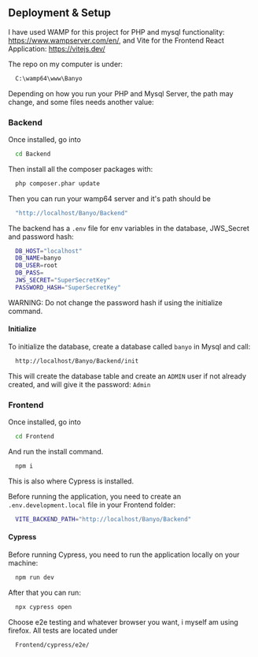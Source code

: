 ## Deployment & Setup

I have used WAMP for this project for PHP and mysql functionality:
https://www.wampserver.com/en/, and Vite for the Frontend React Application: https://vitejs.dev/

The repo on my computer is under:

```bash
  C:\wamp64\www\Banyo
```

Depending on how you run your PHP and Mysql Server, the path may change, and some files needs another value:

### Backend

Once installed, go into

```bash
  cd Backend
```

Then install all the composer packages with:

```bash
  php composer.phar update
```

Then you can run your wamp64 server and it's path should be

```bash
  "http://localhost/Banyo/Backend"
```

The backend has a `.env` file for env variables in the database, JWS_Secret and password hash:

```bash
  DB_HOST="localhost"
  DB_NAME=banyo
  DB_USER=root
  DB_PASS=
  JWS_SECRET="SuperSecretKey"
  PASSWORD_HASH="SuperSecretKey"
```

WARNING: Do not change the password hash if using the initialize command.

#### Initialize

To initialize the database, create a database called `banyo` in Mysql and call:

```bash
  http://localhost/Banyo/Backend/init
```

This will create the database table and create an `ADMIN` user if not already created, and will give it the password: `Admin`

### Frontend

Once installed, go into

```bash
  cd Frontend
```

And run the install command.

```bash
  npm i
```

This is also where Cypress is installed.

Before running the application, you need to create an `.env.development.local` file in your Frontend folder:

```bash
  VITE_BACKEND_PATH="http://localhost/Banyo/Backend"
```

#### Cypress

Before running Cypress, you need to run the application locally on your machine:

```bash
  npm run dev
```

After that you can run:

```bash
  npx cypress open
```

Choose e2e testing and whatever browser you want, i myself am using firefox.
All tests are located under

```bash
  Frontend/cypress/e2e/
```
